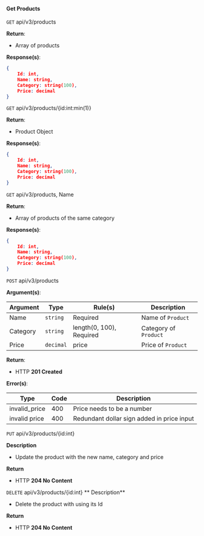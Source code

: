 #### Get Products

`GET` api/v3/products

**Return**:

- Array of products

**Response(s)**:

```json
{
	Id: int,
	Name: string,
	Category: string(100),
	Price: decimal
}
```



`GET` api/v3/products/{id:int:min(1)}

**Return**:

- Product Object

**Response(s)**:

```json
{
    Id: int,
	Name: string,
	Category: string(100),
	Price: decimal
}
```



`GET` api/v3/products, Name

**Return**:

- Array of products of the same category

**Response(s)**:

```json
{
    Id: int,
	Name: string,
	Category: string(100),
	Price: decimal
}
```



`POST` api/v3/products

**Argument(s)**:

| Argument | Type | Rule(s) | Description |
| - | - | - | - | 
| Name | `string` | Required | Name of `Product` |
| Category | `string` | length(0, 100), Required | Category of `Product` |
| Price | `decimal` | price | Price of `Product` |

**Return**:
- HTTP **201 Created**

**Error(s)**:

| Type | Code | Description |
| - | - | - |
| invalid_price | 400 | Price needs to be a number |
| invalid price | 400 | Redundant dollar sign added in price input |




`PUT` api/v3/products/{id:int}

**Description**
- Update the product with the new name, category and price

**Return**
- HTTP **204 No Content**



`DELETE` api/v3/products/{id:int}
** Description**
- Delete the product with using its Id

**Return**
- HTTP **204 No Content**




